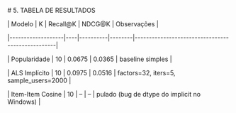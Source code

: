 \# 5. TABELA DE RESULTADOS



| Modelo            | K  | Recall@K | NDCG@K | Observações                                      |

|-------------------|----|----------|--------|--------------------------------------------------|

| Popularidade      | 10 | 0.0675   | 0.0365 | baseline simples                                 |

| ALS Implícito     | 10 | 0.0975   | 0.0516 | factors=32, iters=5, sample\_users=2000           |

| Item-Item Cosine  | 10 | –        | –      | pulado (bug de dtype do implicit no Windows)     |



